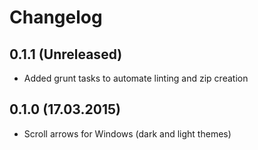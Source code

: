 # Changelog

## 0.1.1 (Unreleased)
* Added grunt tasks to automate linting and zip creation

## 0.1.0 (17.03.2015)
* Scroll arrows for Windows (dark and light themes)
